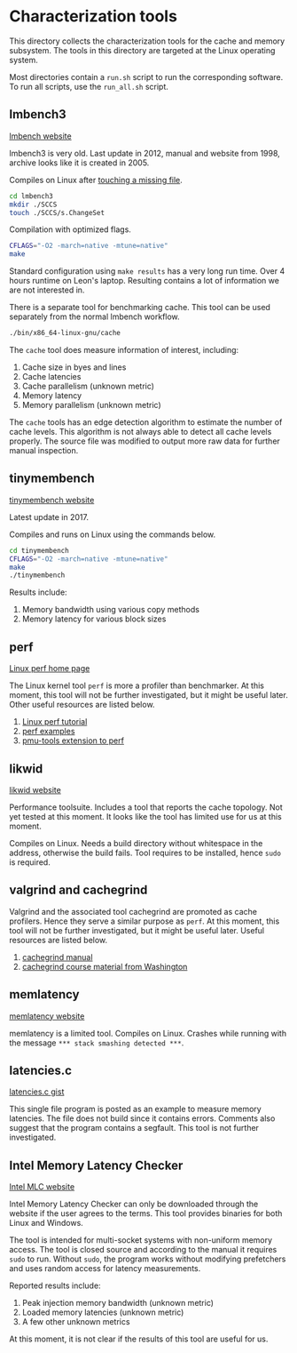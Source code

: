 # Characterization tools

This directory collects the characterization tools for the cache and memory subsystem.
The tools in this directory are targeted at the Linux operating system.

Most directories contain a `run.sh` script to run the corresponding software.
To run all scripts, use the `run_all.sh` script.

## lmbench3

[lmbench website](http://www.bitmover.com/lmbench/)

lmbench3 is very old.
Last update in 2012, manual and website from 1998, archive looks like it is created in 2005.

Compiles on Linux after [touching a missing file](https://github.com/zhanglongqi/linux-tips/blob/master/tools/benchmark.md).

```bash
cd lmbench3
mkdir ./SCCS
touch ./SCCS/s.ChangeSet
```

Compilation with optimized flags.

```bash
CFLAGS="-O2 -march=native -mtune=native"
make
```

Standard configuration using `make results` has a very long run time.
Over 4 hours runtime on Leon's laptop.
Resulting contains a lot of information we are not interested in.

There is a separate tool for benchmarking cache.
This tool can be used separately from the normal lmbench workflow.

```bash
./bin/x86_64-linux-gnu/cache
```

The `cache` tool does measure information of interest, including:

1. Cache size in byes and lines
1. Cache latencies
1. Cache parallelism (unknown metric)
1. Memory latency
1. Memory parallelism (unknown metric)

The `cache` tools has an edge detection algorithm to estimate the number of cache levels.
This algorithm is not always able to detect all cache levels properly.
The source file was modified to output more raw data for further manual inspection.

## tinymembench

[tinymembench website](https://github.com/ssvb/tinymembench)

Latest update in 2017.

Compiles and runs on Linux using the commands below.

```bash
cd tinymembench
CFLAGS="-O2 -march=native -mtune=native"
make
./tinymembench
```

Results include:

1. Memory bandwidth using various copy methods
1. Memory latency for various block sizes

## perf

[Linux perf home page](https://perf.wiki.kernel.org/index.php/Main_Page)

The Linux kernel tool `perf` is more a profiler than benchmarker.
At this moment, this tool will not be further investigated, but it might be useful later.
Other useful resources are listed below.

1. [Linux perf tutorial](https://perf.wiki.kernel.org/index.php/Tutorial)
1. [perf examples](http://www.brendangregg.com/perf.html)
1. [pmu-tools extension to perf](https://github.com/andikleen/pmu-tools)


## likwid

[likwid website](https://github.com/RRZE-HPC/likwid)

Performance toolsuite.
Includes a tool that reports the cache topology.
Not yet tested at this moment. It looks like the tool has limited use for us at this moment.

Compiles on Linux. Needs a build directory without whitespace in the address, otherwise the build fails.
Tool requires to be installed, hence `sudo` is required.

## valgrind and cachegrind

Valgrind and the associated tool cachegrind are promoted as cache profilers.
Hence they serve a similar purpose as `perf`.
At this moment, this tool will not be further investigated, but it might be useful later.
Useful resources are listed below.

1. [cachegrind manual](https://valgrind.org/docs/manual/cg-manual.html)
1. [cachegrind course material from Washington](https://courses.cs.washington.edu/courses/cse326/05wi/valgrind-doc/cg_main.html)

## memlatency

[memlatency website](https://github.com/SudarsunKannan/memlatency)

memlatency is a limited tool.
Compiles on Linux.
Crashes while running with the message `*** stack smashing detected ***`.

## latencies.c

[latencies.c gist](https://gist.github.com/Syntaf/f888032b0afd947e4b84)

This single file program is posted as an example to measure memory latencies.
The file does not build since it contains errors.
Comments also suggest that the program contains a segfault.
This tool is not further investigated.

## Intel Memory Latency Checker

[Intel MLC website](https://software.intel.com/en-us/articles/intelr-memory-latency-checker)

Intel Memory Latency Checker can only be downloaded through the website if the user agrees to the terms.
This tool provides binaries for both Linux and Windows.

The tool is intended for multi-socket systems with non-uniform memory access.
The tool is closed source and according to the manual it requires `sudo` to run.
Without `sudo`, the program works without modifying prefetchers and uses random access for latency measurements.

Reported results include:

1. Peak injection memory bandwidth (unknown metric)
1. Loaded memory latencies (unknown metric)
1. A few other unknown metrics

At this moment, it is not clear if the results of this tool are useful for us.

